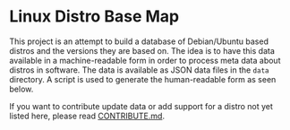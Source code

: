# Linux Distro Base Map

This project is an attempt to build a database of Debian/Ubuntu based
distros and the versions they are based on.
The idea is to have this data available in a machine-readable form in
order to process meta data about distros in software.
The data is available as JSON data files in the `data` directory.
A script is used to generate the human-readable form as seen below.

If you want to contribute update data or add support for a distro not
yet listed here, please read [CONTRIBUTE.md](CONTRIBUTE.md).
